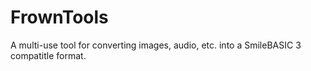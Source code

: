 # FrownTools
A multi-use tool for converting images, audio, etc. into a SmileBASIC 3 compatitle format.
